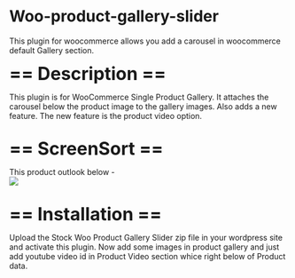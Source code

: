 # Woo-product-gallery-slider
This plugin for woocommerce allows you add a carousel in woocommerce default Gallery section.

<p><b><font size="+3">== Description ==</font></b></p>
This plugin is for WooCommerce Single Product Gallery. It attaches the carousel below the product image to the gallery images. Also adds a new feature. The new feature is the product video option. 

<br>
<br>

<p><b><font size="+3">== ScreenSort ==</font></b></p>
This product outlook below - <br>

<img align="left" src="https://user-images.githubusercontent.com/63844021/156595119-7776c0b7-3a3d-4754-ba54-3448d309c488.png" >

<br>
<br>

<p><b><font size="+3">== Installation ==</font></b></p>

Upload the Stock Woo Product Gallery Slider zip file in your wordpress site and activate this plugin. Now add some images in product gallery and just add youtube video id in Product Video section whice right below of Product data. 

